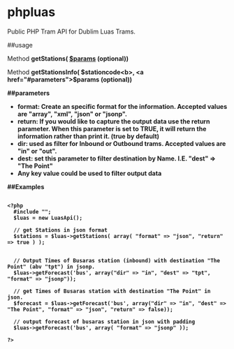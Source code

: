 phpluas
=======

Public PHP Tram API for Dublim Luas Trams.

##usage

Method <b>getStations( <a href="#parameters">$params</a> (optional))</b>
  

Method <b>getStationsInfo( <b>$stationcode<b>, <a href="#parameters">$params</a> (optional))</b>
  
##parameters
<ul>
  <li><b>format</b>: Create an specific format for the information. Accepted values are "array", "xml", "json" or "jsonp".</li>
  <li><b>return</b>: If you would like to capture the output data use the return parameter. When this parameter is set to TRUE, it will return the information rather than print it. (true by default)</li>
  <li><b>dir</b>: used as filter for Inbound or Outbound trams. Accepted values are "in" or "out".</li>
  <li><b>dest</b>: set this parameter to filter destination by Name. I.E.  "dest" => "The Point"</li>
  <li>Any key value could be used to filter output data</li>
</ul>


##Examples

<pre>
<code>
&lt;?php
  #include "";
  $luas = new LuasApi();
  
  // get Stations in json format
  $stations = $luas->getStations( array( "format" => "json", "return" => true ) );
  
  
  // Output Times of Busaras station (inbound) with destination "The Point" (abv "tpt") in jsonp.
  $luas->getForecast('bus', array("dir" => "in", "dest" => "tpt", "format" => "jsonp"));
  
  // get Times of Busaras station with destination "The Point" in json.
  $forecast = $luas->getForecast('bus', array("dir" => "in", "dest" => "The Point", "format" => "json", "return" => false));
  
  // output forecast of busaras station in json with padding
  $luas->getForecast('bus', array( "format" => "jsonp" ));
  
?&gt;
</code>
</pre>

